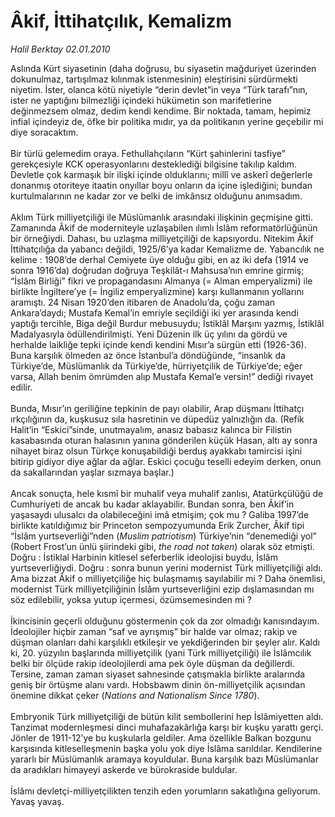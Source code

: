 # Âkif, İttihatçılık, Kemalizm

*Halil Berktay 02.01.2010*

<div class="yazi">Aslında Kürt siyasetinin (daha doğrusu, bu siyasetin mağduriyet üzerinden dokunulmaz, tartışılmaz kılınmak istenmesinin) eleştirisini sürdürmekti niyetim. İster, olanca kötü niyetiyle “derin devlet”in veya “Türk tarafı”nın, ister ne yaptığını bilmezliği içindeki hükümetin son marifetlerine değinmezsem olmaz, dedim kendi kendime. Bir noktada, tamam, hepimiz infial içindeyiz de, öfke bir politika mıdır, ya da politikanın yerine geçebilir mi diye soracaktım. <br/><br/>Bir türlü gelemedim oraya. Fethullahçıların “Kürt şahinlerini tasfiye” gerekçesiyle KCK operasyonlarını desteklediği bilgisine takılıp kaldım. Devletle çok karmaşık bir ilişki içinde olduklarını; millî ve askerî değerlerle donanmış otoriteye itaatin onyıllar boyu onların da içine işlediğini; bundan kurtulmalarının ne kadar zor ve belki de imkânsız olduğunu anımsadım. <br/><br/>Aklım Türk milliyetçiliği ile Müslümanlık arasındaki ilişkinin geçmişine gitti. Zamanında Âkif de moderniteyle uzlaşabilen ılımlı İslâm reformatörlüğünün bir örneğiydi. Dahası, bu uzlaşma milliyetçiliği de kapsıyordu. Nitekim Âkif İttihatçılığa da yabancı değildi, 1925/6’ya kadar Kemalizme de. Yabancılık ne kelime : 1908’de derhal Cemiyete üye olduğu gibi, en az iki defa (1914 ve sonra 1916’da) doğrudan doğruya Teşkilât-ı Mahsusa’nın emrine girmiş; “İslâm Birliği” fikri ve propagandasını Almanya (= Alman emperyalizmi) ile birlikte İngiltere’ye (= İngiliz emperyalizmine) karşı kullanmanın yollarını aramıştı. 24 Nisan 1920’den itibaren de Anadolu’da, çoğu zaman Ankara’daydı; Mustafa Kemal’in emriyle seçildiği iki yer arasında kendi yaptığı tercihle, Biga değil Burdur mebusuydu; İstiklâl Marşını yazmış, İstiklâl Madalyasıyla ödüllendirilmişti. Yeni Düzenin ilk üç yılını da gördü ve herhalde laikliğe tepki içinde kendi kendini Mısır’a sürgün etti (1926-36). Buna karşılık ölmeden az önce İstanbul’a döndüğünde, “insanlık da Türkiye’de, Müslümanlık da Türkiye’de, hürriyetçilik de Türkiye’de; eğer varsa, Allah benim ömrümden alıp Mustafa Kemal’e versin!” dediği rivayet edilir. <br/><br/>Bunda, Mısır’ın geriliğine tepkinin de payı olabilir, Arap düşmanı İttihatçı ırkçılığının da, kuşkusuz sıla hasretinin ve düpedüz yalnızlığın da. (Refik Halit’in “Eskici”sinde, unutmayalım, anasız babasız kalınca bir Filistin kasabasında oturan halasının yanına gönderilen küçük Hasan, altı ay sonra nihayet biraz olsun Türkçe konuşabildiği berduş ayakkabı tamircisi işini bitirip gidiyor diye ağlar da ağlar. Eskici çocuğu teselli edeyim derken, onun da sakallarından yaşlar sızmaya başlar.) <br/><br/>Ancak sonuçta, hele kısmî bir muhalif veya muhalif zanlısı, Atatürkçülüğü de Cumhuriyeti de ancak bu kadar aklayabilir. Bundan sonra, ben Âkif’in yaşasaydı ulusalcı da olabileceğini imâ etmişim; çok mu ? Galiba 1997’de birlikte katıldığımız bir Princeton sempozyumunda Erik Zurcher, Âkif tipi “İslâm yurtseverliği”nden (<i>Muslim patriotism</i>) Türkiye’nin “denemediği yol” (Robert Frost’un ünlü şiirindeki gibi, <i>the road not taken</i>) olarak söz etmişti. Doğru : İstiklal Harbinin kitlesel seferberlik ideolojisi buydu, İslâm yurtseverliğiydi. Doğru : sonra bunun yerini modernist Türk milliyetçiliği aldı. Ama bizzat Âkif o milliyetçiliğe hiç bulaşmamış sayılabilir mi ? Daha önemlisi, modernist Türk milliyetçiliğinin İslâm yurtseverliğini ezip dışlamasından mı söz edilebilir, yoksa yutup içermesi, özümsemesinden mi ? <br/><br/>İkincisinin geçerli olduğunu göstermenin çok da zor olmadığı kanısındayım. İdeolojiler hiçbir zaman “saf ve ayrışmış” bir halde var olmaz; rakip ve düşman olanları dahi karşılıklı etkileşir ve yekdiğerinden bir şeyler alır. Kaldı ki, 20. yüzyılın başlarında milliyetçilik (yani Türk milliyetçiliği) ile İslâmcılık belki bir ölçüde rakip ideolojilerdi ama pek öyle düşman da değillerdi. Tersine, zaman zaman siyaset sahnesinde çatışmakla birlikte aralarında geniş bir örtüşme alanı vardı. Hobsbawm dinin ön-milliyetçilik açısından önemine dikkat çeker (<i>Nations and Nationalism Since 1780</i>). <br/><br/>Embryonik Türk milliyetçiliği de bütün kilit sembollerini hep İslâmiyetten aldı. Tanzimat modernleşmesi dinci muhafazakârlığa karşı bir kuşku yarattı gerçi. Jönler de 1911-12’ye bu kuşkularla geldiler. Ama özellikle Balkan bozgunu karşısında kitleselleşmenin başka yolu yok diye İslâma sarıldılar. Kendilerine yararlı bir Müslümanlık aramaya koyuldular. Buna karşılık bazı Müslümanlar da aradıkları himayeyi askerde ve bürokraside buldular. <br/><br/>İslâmı devletçi-milliyetçilikten tenzih eden yorumların sakatlığına geliyorum. Yavaş yavaş.
              </div>
